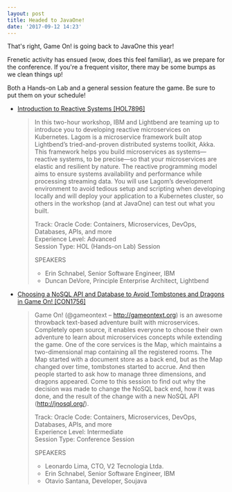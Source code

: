 ```yaml
---
layout: post
title: Headed to JavaOne!
date: '2017-09-12 14:23'
---
```


That's right, Game On! is going back to JavaOne this year!

Frenetic activity has ensued (wow, does this feel familiar), as we prepare for the conference. If you're a frequent visitor, there may be some bumps as we clean things up!

Both a Hands-on Lab and a general session feature the game. Be sure to put them on your schedule!

* [Introduction to Reactive Systems [HOL7896]](https://events.rainfocus.com/catalog/oracle/oow17/catalogjavaone17?search=HOL7896)

  > In this two-hour workshop, IBM and Lightbend are teaming up to introduce you to developing reactive microservices on Kubernetes. Lagom is a microservice framework built atop Lightbend’s tried-and-proven distributed systems toolkit, Akka. This framework helps you build microservices as systems—reactive systems, to be precise—so that your microservices are elastic and resilient by nature. The reactive programming model aims to ensure systems availability and performance while processing streaming data. You will use Lagom’s development environment to avoid tedious setup and scripting when developing locally and will deploy your application to a Kubernetes cluster, so others in the workshop (and at JavaOne) can test out what you built.
  >
  > Track:  Oracle Code: Containers, Microservices, DevOps, Databases, APIs, and more  
  > Experience Level:  Advanced  
  > Session Type:  HOL (Hands-on Lab) Session  
  > 
  > SPEAKERS
  > * Erin Schnabel, Senior Software Engineer, IBM
  > * Duncan DeVore, Principle Enterprise Architect, Lightbend


* [Choosing a NoSQL API and Database to Avoid Tombstones and Dragons in Game On! [CON1756]](https://events.rainfocus.com/catalog/oracle/oow17/catalogjavaone17?search=CON1756)

  > Game On! (@gameontext – http://gameontext.org) is an awesome throwback text-based adventure built with microservices. Completely open source, it enables everyone to choose their own adventure to learn about microservices concepts while extending the game. One of the core services is the Map, which maintains a two-dimensional map containing all the registered rooms. The Map started with a document store as a back end, but as the Map changed over time, tombstones started to accrue. And then people started to ask how to manage three dimensions, and dragons appeared. Come to this session to find out why the decision was made to change the NoSQL back end, how it was done, and the result of the change with a new NoSQL API (http://jnosql.org/).
  >
  > Track:  Oracle Code: Containers, Microservices, DevOps, Databases, APIs, and more  
  > Experience Level:  Intermediate  
  > Session Type:  Conference Session 
  > 
  > SPEAKERS
  > * Leonardo Lima, CTO, V2 Tecnologia Ltda.
  > * Erin Schnabel, Senior Software Engineer, IBM
  > * Otavio Santana, Developer, Soujava
